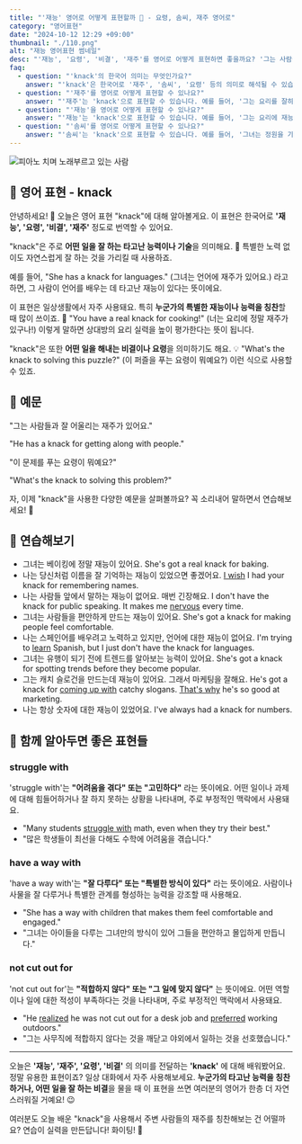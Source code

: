 ```yaml
---
title: "'재능' 영어로 어떻게 표현할까 🌟 - 요령, 솜씨, 재주 영어로"
category: "영어표현"
date: "2024-10-12 12:29 +09:00"
thumbnail: "./110.png"
alt: "재능 영어표현 썸네일"
desc: "'재능', '요령', '비결', '재주'를 영어로 어떻게 표현하면 좋을까요? '그는 사람들과 잘 어울리는 재주가 있어요.', '이 문제를 푸는 요령이 뭐예요?' 등을 영어로 표현하는 법을 배워봅시다. 다양한 예문을 통해서 연습하고 본인의 표현으로 만들어 보세요."
faq:
  - question: "'knack'의 한국어 의미는 무엇인가요?"
    answer: "'knack'은 한국어로 '재주', '솜씨', '요령' 등의 의미로 해석될 수 있습니다. 특정한 기술이나 능력을 자연스럽게 잘 활용하는 것을 나타냅니다."
  - question: "'재주'를 영어로 어떻게 표현할 수 있나요?"
    answer: "'재주'는 'knack'으로 표현할 수 있습니다. 예를 들어, '그는 요리를 잘하는 재주가 있어'는 'He has a knack for cooking'으로 말할 수 있습니다."
  - question: "'재능'을 영어로 어떻게 표현할 수 있나요?"
    answer: "'재능'는 'knack'으로 표현할 수 있습니다. 예를 들어, '그는 요리에 재능이 있어'는 'He has a knack for cooking'으로 말할 수 있습니다."
  - question: "'솜씨'를 영어로 어떻게 표현할 수 있나요?"
    answer: "'솜씨'는 'knack'으로 표현할 수 있습니다. 예를 들어, '그녀는 정원을 가꾸는 솜씨가 뛰어나'는 'She has a knack for gardening'으로 말할 수 있습니다."
---
```


![피아노 치며 노래부르고 있는 사람](./110-1.jpg)

## 🌟 영어 표현 - knack

안녕하세요! 👋 오늘은 영어 표현 "knack"에 대해 알아볼게요. 이 표현은 한국어로 **'재능', '요령', '비결', '재주'** 정도로 번역할 수 있어요.

"knack"은 주로 **어떤 일을 잘 하는 타고난 능력이나 기술**을 의미해요. 🎯 특별한 노력 없이도 자연스럽게 잘 하는 것을 가리킬 때 사용하죠.

예를 들어, "She has a knack for languages." (그녀는 언어에 재주가 있어요.) 라고 하면, 그 사람이 언어를 배우는 데 타고난 재능이 있다는 뜻이에요.

이 표현은 일상생활에서 자주 사용돼요. 특히 **누군가의 특별한 재능이나 능력을 칭찬**할 때 많이 쓰이죠. 🌟 "You have a real knack for cooking!" (너는 요리에 정말 재주가 있구나!) 이렇게 말하면 상대방의 요리 실력을 높이 평가한다는 뜻이 됩니다.

"knack"은 또한 **어떤 일을 해내는 비결이나 요령**을 의미하기도 해요. 💡 "What's the knack to solving this puzzle?" (이 퍼즐을 푸는 요령이 뭐예요?) 이런 식으로 사용할 수 있죠.

## 📖 예문

"그는 사람들과 잘 어울리는 재주가 있어요."

"He has a knack for getting along with people."

"이 문제를 푸는 요령이 뭐예요?"

"What's the knack to solving this problem?"

자, 이제 "knack"을 사용한 다양한 예문을 살펴볼까요? 꼭 소리내어 말하면서 연습해보세요! 🚀

## 💬 연습해보기

<ul data-interactive-list>
  <li data-interactive-item>
    <span data-toggler>그녀는 베이킹에 정말 재능이 있어요.</span>
    <span data-answer>She's got a real knack for baking.</span>
  </li>
  <li data-interactive-item>
    <span data-toggler>나는 당신처럼 이름을 잘 기억하는 재능이 있었으면 좋겠어요.</span>
    <span data-answer><a href="/blog/in-english/118.i-wish/">I wish</a> I had your knack for remembering names.</span>
  </li>
  <li data-interactive-item>
    <span data-toggler>나는 사람들 앞에서 말하는 재능이 없어요. 매번 긴장해요.</span>
    <span data-answer>I don't have the knack for public speaking. It makes me <a href="/blog/in-english/115.nervous/">nervous</a> every time.</span>
  </li>
  <li data-interactive-item>
    <span data-toggler>그녀는 사람들을 편안하게 만드는 재능이 있어요.</span>
    <span data-answer>She's got a knack for making people feel comfortable.</span>
  </li>
  <li data-interactive-item>
    <span data-toggler>나는 스페인어를 배우려고 노력하고 있지만, 언어에 대한 재능이 없어요.</span>
    <span data-answer>I'm trying to <a href="/blog/in-english/245.learn/">learn</a> Spanish, but I just don't have the knack for languages.</span>
  </li>
  <li data-interactive-item>
    <span data-toggler>그녀는 유행이 되기 전에 트렌드를 알아보는 능력이 있어요.</span>
    <span data-answer>She's got a knack for spotting trends before they become popular.</span>
  </li>
  <li data-interactive-item>
    <span data-toggler>그는 캐치 슬로건을 만드는데 재능이 있어요. 그래서 마케팅을 잘해요.</span>
    <span data-answer>He's got a knack for <a href="/blog/아이디어를-생각하다-영어표현/">coming up with</a> catchy slogans. <a href="/blog/in-english/116.that-is-why/">That's why</a> he's so good at marketing.</span>
  </li>
  <li data-interactive-item>
    <span data-toggler>나는 항상 숫자에 대한 재능이 있었어요.</span>
    <span data-answer>I've always had a knack for numbers.</span>
  </li>
</ul>

## 🤝 함께 알아두면 좋은 표현들

### struggle with

'struggle with'는 **"어려움을 겪다" 또는 "고민하다"** 라는 뜻이에요. 어떤 일이나 과제에 대해 힘들어하거나 잘 하지 못하는 상황을 나타내며, 주로 부정적인 맥락에서 사용돼요.

- "Many students [struggle with](/blog/잘-안돼-영어표현/) math, even when they try their best."
- "많은 학생들이 최선을 다해도 수학에 어려움을 겪습니다."

### have a way with

'have a way with'는 **"잘 다루다" 또는 "특별한 방식이 있다"** 라는 뜻이에요. 사람이나 사물을 잘 다루거나 특별한 관계를 형성하는 능력을 강조할 때 사용해요.

- "She has a way with children that makes them feel comfortable and engaged."
- "그녀는 아이들을 다루는 그녀만의 방식이 있어 그들을 편안하고 몰입하게 만듭니다."

### not cut out for

'not cut out for'는 **"적합하지 않다" 또는 "그 일에 맞지 않다"** 는 뜻이에요. 어떤 역할이나 일에 대한 적성이 부족하다는 것을 나타내며, 주로 부정적인 맥락에서 사용돼요.

- "He [realized](/blog/in-english/166.realize/) he was not cut out for a desk job and [preferred](/blog/in-english/191.prefer/) working outdoors."
- "그는 사무직에 적합하지 않다는 것을 깨닫고 야외에서 일하는 것을 선호했습니다."

---

오늘은 **'재능', '재주', '요령', '비결'** 의 의미를 전달하는 **'knack'** 에 대해 배워봤어요. 정말 유용한 표현이죠? 일상 대화에서 자주 사용해보세요. **누군가의 타고난 능력을 칭찬하거나, 어떤 일을 잘 하는 비결**을 물을 때 이 표현을 쓰면 여러분의 영어가 한층 더 자연스러워질 거예요! 😉

여러분도 오늘 배운 "knack"을 사용해서 주변 사람들의 재주를 칭찬해보는 건 어떨까요? 연습이 실력을 만든답니다! 화이팅! 💪

